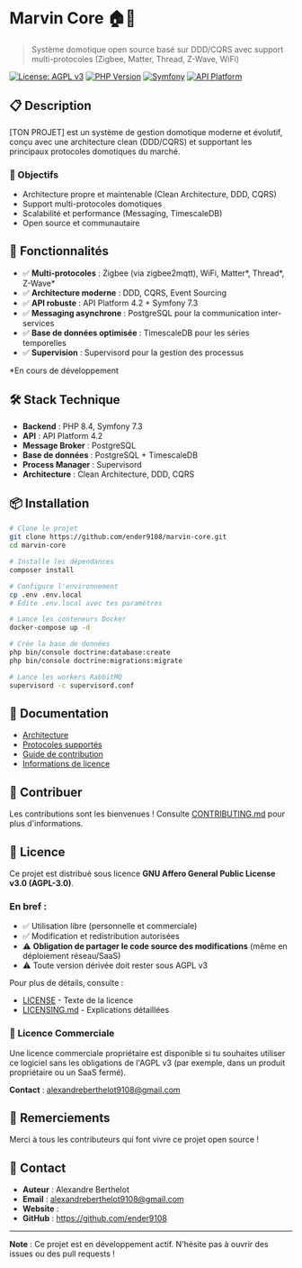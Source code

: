 # Marvin Core 🏠🤖

> Système domotique open source basé sur DDD/CQRS avec support multi-protocoles (Zigbee, Matter, Thread, Z-Wave, WiFi)

[![License: AGPL v3](https://img.shields.io/badge/License-AGPL_v3-blue.svg)](https://www.gnu.org/licenses/agpl-3.0)
[![PHP Version](https://img.shields.io/badge/PHP-8.4-purple.svg)](https://www.php.net/)
[![Symfony](https://img.shields.io/badge/Symfony-7.3-black.svg)](https://symfony.com/)
[![API Platform](https://img.shields.io/badge/API_Platform-4.2-blue.svg)](https://api-platform.com/)

## 📋 Description

[TON PROJET] est un système de gestion domotique moderne et évolutif, conçu avec une architecture clean (DDD/CQRS) et supportant les principaux protocoles domotiques du marché.

### 🎯 Objectifs

- Architecture propre et maintenable (Clean Architecture, DDD, CQRS)
- Support multi-protocoles domotiques
- Scalabilité et performance (Messaging, TimescaleDB)
- Open source et communautaire

## 🚀 Fonctionnalités

- ✅ **Multi-protocoles** : Zigbee (via zigbee2mqtt), WiFi, Matter*, Thread*, Z-Wave*
- ✅ **Architecture moderne** : DDD, CQRS, Event Sourcing
- ✅ **API robuste** : API Platform 4.2 + Symfony 7.3
- ✅ **Messaging asynchrone** : PostgreSQL pour la communication inter-services
- ✅ **Base de données optimisée** : TimescaleDB pour les séries temporelles
- ✅ **Supervision** : Supervisord pour la gestion des processus

*En cours de développement

## 🛠️ Stack Technique

- **Backend** : PHP 8.4, Symfony 7.3
- **API** : API Platform 4.2
- **Message Broker** : PostgreSQL
- **Base de données** : PostgreSQL + TimescaleDB
- **Process Manager** : Supervisord
- **Architecture** : Clean Architecture, DDD, CQRS

## 📦 Installation

```bash
# Clone le projet
git clone https://github.com/ender9108/marvin-core.git
cd marvin-core

# Installe les dépendances
composer install

# Configure l'environnement
cp .env .env.local
# Édite .env.local avec tes paramètres

# Lance les conteneurs Docker
docker-compose up -d

# Crée la base de données
php bin/console doctrine:database:create
php bin/console doctrine:migrations:migrate

# Lance les workers RabbitMQ
supervisord -c supervisord.conf
```

## 📖 Documentation

- [Architecture](/docs/architecture.md)
- [Protocoles supportés](/docs/protocols.md)
- [Guide de contribution](CONTRIBUTING.md)
- [Informations de licence](LICENSING.md)

## 🤝 Contribuer

Les contributions sont les bienvenues ! Consulte [CONTRIBUTING.md](CONTRIBUTING.md) pour plus d'informations.

## 📜 Licence

Ce projet est distribué sous licence **GNU Affero General Public License v3.0 (AGPL-3.0)**.

### En bref :

- ✅ Utilisation libre (personnelle et commerciale)
- ✅ Modification et redistribution autorisées
- ⚠️ **Obligation de partager le code source des modifications** (même en déploiement réseau/SaaS)
- ⚠️ Toute version dérivée doit rester sous AGPL v3

Pour plus de détails, consulte :
- [LICENSE](LICENSE) - Texte de la licence
- [LICENSING.md](LICENSING.md) - Explications détaillées

### 💼 Licence Commerciale

Une licence commerciale propriétaire est disponible si tu souhaites utiliser ce logiciel sans les obligations de l'AGPL v3 (par exemple, dans un produit propriétaire ou un SaaS fermé).

**Contact** : alexandreberthelot9108@gmail.com

## 🙏 Remerciements

Merci à tous les contributeurs qui font vivre ce projet open source !

## 📧 Contact

- **Auteur** : Alexandre Berthelot
- **Email** : alexandreberthelot9108@gmail.com
- **Website** : 
- **GitHub** : https://github.com/ender9108

---

**Note** : Ce projet est en développement actif. N'hésite pas à ouvrir des issues ou des pull requests !
